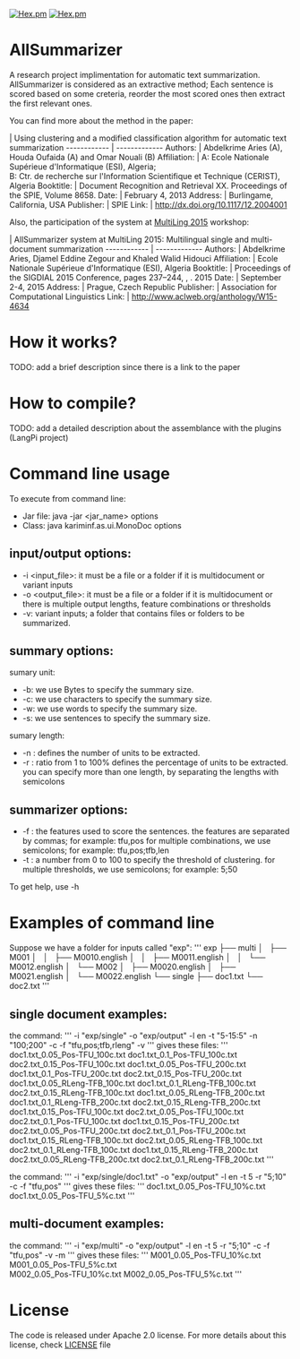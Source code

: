 [![Hex.pm](https://img.shields.io/badge/License-Apache_2-blue.svg?style=plastic)](https://github.com/kariminf/AllSummarizer/blob/master/LICENSE)
[![Hex.pm](https://img.shields.io/badge/Version-2.0.0-blue.svg?style=plastic)](https://github.com/kariminf/AllSummarizer/releases)

AllSummarizer
=============
A research project implimentation for automatic text summarization.
AllSummarizer is considered as an extractive method;
Each sentence is scored based on some creteria, reorder the most scored ones then extract the first relevant ones.

You can find more about the method in the paper:

 | Using clustering and a modified classification algorithm for automatic text summarization
------------ | -------------
Authors: | Abdelkrime Aries (A), Houda Oufaida (A) and Omar Nouali (B)
Affiliation: | A: Ecole Nationale Supérieue d'Informatique (ESI),  Algeria; <br> B: Ctr. de recherche sur l'Information Scientifique et Technique (CERIST), Algeria
Booktitle: | Document Recognition and Retrieval XX. Proceedings of the SPIE, Volume 8658.
Date: | February 4, 2013
Address: | Burlingame, California, USA
Publisher: | SPIE
Link: | http://dx.doi.org/10.1117/12.2004001

Also, the participation of the system at [MultiLing 2015](http://multiling.iit.demokritos.gr/pages/revision/200) workshop:

 | AllSummarizer system at MultiLing 2015: Multilingual single and multi-document summarization
------------ | -------------
Authors: | Abdelkrime Aries, Djamel Eddine Zegour and Khaled Walid Hidouci
Affiliation: | Ecole Nationale Supérieue d'Informatique (ESI),  Algeria
Booktitle: | Proceedings of the SIGDIAL 2015 Conference, pages 237–244, , . 2015
Date: | September 2-4, 2015
Address: | Prague, Czech Republic
Publisher: | Association for Computational Linguistics
Link: | http://www.aclweb.org/anthology/W15-4634

# How it works?
TODO: add a brief description since there is a link to the paper

# How to compile?
TODO: add a detailed description about the assemblance with the plugins (LangPi project)

# Command line usage
To execute from command line:
* Jar file: java -jar <jar_name> options
* Class: java kariminf.as.ui.MonoDoc options

## input/output options:

* -i <input_file>: it must be a file or a folder if it is multidocument or variant inputs
* -o <output_file>: it must be a file or a folder if it is multidocument or there is multiple output lengths, feature combinations or thresholds
* -v: variant inputs; a folder that contains files or folders to be summarized.

## summary options:

sumary unit:
* -b: we use Bytes to specify the summary size.
* -c: we use characters to specify the summary size.
* -w: we use words to specify the summary size.
* -s: we use sentences to specify the summary size.

sumary length:
* -n <number>: defines the number of units to be extracted.
* -r <ratio>: ratio from 1 to 100% defines the percentage of units to be extracted.
you can specify more than one length, by separating the lengths with semicolons

## summarizer options:

* -f <features>: the features used to score the sentences.
the features are separated by commas; for example: tfu,pos
for multiple combinations, we use semicolons; for example: tfu,pos;tfb,len
* -t <threshold>: a number from 0 to 100 to specify the threshold of clustering.
for multiple thresholds, we use semicolons; for example: 5;50

To get help, use -h

# Examples of command line
Suppose we have a folder for inputs called "exp":
'''
exp
├── multi
│   ├── M001
│   │   ├── M0010.english
│   │   ├── M0011.english
│   │   └── M0012.english
│   └── M002
│       ├── M0020.english
│       ├── M0021.english
│       └── M0022.english
└── single
    ├── doc1.txt
    └── doc2.txt
'''

## single document examples:
the command:
'''
-i "exp/single" -o "exp/output" -l en -t "5-15:5" -n "100;200" -c -f "tfu,pos;tfb,rleng" -v
'''
gives these files:
'''
doc1.txt_0.05_Pos-TFU_100c.txt    doc1.txt_0.1_Pos-TFU_100c.txt     doc2.txt_0.15_Pos-TFU_100c.txt
doc1.txt_0.05_Pos-TFU_200c.txt    doc1.txt_0.1_Pos-TFU_200c.txt     doc2.txt_0.15_Pos-TFU_200c.txt
doc1.txt_0.05_RLeng-TFB_100c.txt  doc1.txt_0.1_RLeng-TFB_100c.txt   doc2.txt_0.15_RLeng-TFB_100c.txt
doc1.txt_0.05_RLeng-TFB_200c.txt  doc1.txt_0.1_RLeng-TFB_200c.txt   doc2.txt_0.15_RLeng-TFB_200c.txt
doc1.txt_0.15_Pos-TFU_100c.txt    doc2.txt_0.05_Pos-TFU_100c.txt    doc2.txt_0.1_Pos-TFU_100c.txt
doc1.txt_0.15_Pos-TFU_200c.txt    doc2.txt_0.05_Pos-TFU_200c.txt    doc2.txt_0.1_Pos-TFU_200c.txt
doc1.txt_0.15_RLeng-TFB_100c.txt  doc2.txt_0.05_RLeng-TFB_100c.txt  doc2.txt_0.1_RLeng-TFB_100c.txt
doc1.txt_0.15_RLeng-TFB_200c.txt  doc2.txt_0.05_RLeng-TFB_200c.txt  doc2.txt_0.1_RLeng-TFB_200c.txt
'''

the command:
'''
-i "exp/single/doc1.txt" -o "exp/output" -l en -t 5 -r "5;10" -c -f "tfu,pos"
'''
gives these files:
'''
doc1.txt_0.05_Pos-TFU_10%c.txt  doc1.txt_0.05_Pos-TFU_5%c.txt
'''

## multi-document examples:
the command:
'''
-i "exp/multi" -o "exp/output" -l en -t 5 -r "5;10" -c -f "tfu,pos" -v -m
'''
gives these files:
'''
M001_0.05_Pos-TFU_10%c.txt  M001_0.05_Pos-TFU_5%c.txt  
M002_0.05_Pos-TFU_10%c.txt  M002_0.05_Pos-TFU_5%c.txt
'''

# License
The code is released under Apache 2.0 license.
For more details about this license, check [LICENSE](./LICENSE) file
